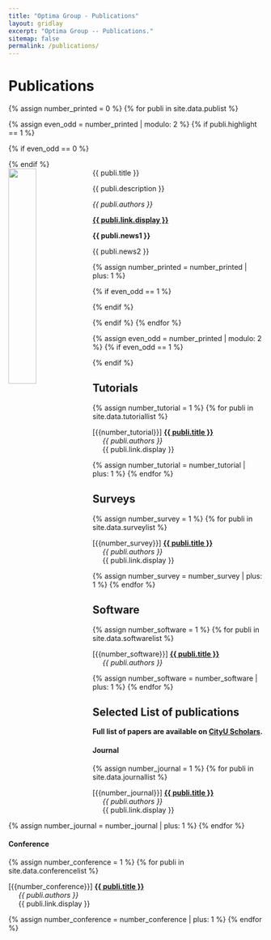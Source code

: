 ```yaml
---
title: "Optima Group - Publications"
layout: gridlay
excerpt: "Optima Group -- Publications."
sitemap: false
permalink: /publications/
---
```



# Publications

{% assign number_printed = 0 %}
{% for publi in site.data.publist %}

{% assign even_odd = number_printed | modulo: 2 %}
{% if publi.highlight == 1 %}

{% if even_odd == 0 %}
<div class="row">
{% endif %}

<div class="col-sm-6 clearfix">
 <div class="well">
  <pubtit>{{ publi.title }}</pubtit>
  <img src="{{ site.url }}{{ site.baseurl }}/images/pubpic/{{ publi.image }}" class="img-responsive" width="33%" style="float: left" />
  <p>{{ publi.description }}</p>
  <p><em>{{ publi.authors }}</em></p>
  <p><strong><a href="{{ publi.link.url }}">{{ publi.link.display }}</a></strong></p>
  <p class="text-danger"><strong> {{ publi.news1 }}</strong></p>
  <p> {{ publi.news2 }}</p>
 </div>
</div>

{% assign number_printed = number_printed | plus: 1 %}

{% if even_odd == 1 %}
</div>
{% endif %}

{% endif %}
{% endfor %}

{% assign even_odd = number_printed | modulo: 2 %}
{% if even_odd == 1 %}
</div>
{% endif %}

[//]: # (<p> &nbsp; </p>)

## Tutorials
{% assign number_tutorial = 1 %}
{% for publi in site.data.tutoriallist %}

\[{{number_tutorial}}\] <a href="{{ publi.link.url }}"><strong>{{ publi.title }}</strong></a> <br />
&nbsp;&nbsp;&nbsp;&nbsp; <em>{{ publi.authors }} </em><br />
&nbsp;&nbsp;&nbsp;&nbsp; {{ publi.link.display }}

{% assign number_tutorial = number_tutorial | plus: 1 %}
{% endfor %}

## Surveys
{% assign number_survey = 1 %}
{% for publi in site.data.surveylist %}

\[{{number_survey}}\] <a href="{{ publi.link.url }}"><strong>{{ publi.title }}</strong></a> <br />
&nbsp;&nbsp;&nbsp;&nbsp; <em>{{ publi.authors }} </em><br />
&nbsp;&nbsp;&nbsp;&nbsp; {{ publi.link.display }}

{% assign number_survey = number_survey | plus: 1 %}
{% endfor %}

## Software
{% assign number_software = 1 %}
{% for publi in site.data.softwarelist %}

\[{{number_software}}\] <a href="{{ publi.link.url }}"><strong>{{ publi.title }}</strong></a> <br />
&nbsp;&nbsp;&nbsp;&nbsp;  <em>{{ publi.authors }} </em><br />

{% assign number_software = number_software | plus: 1 %}
{% endfor %}

## Selected List of publications
**Full list of papers are available on [CityU Scholars](https://scholars.cityu.edu.hk/en/persons/qingfu-zhang(a25373cf-62a1-4697-ad08-43678bcbf3f2)/publications.html).**

#### **Journal**
{% assign number_journal = 1 %}
{% for publi in site.data.journallist %}

\[{{number_journal}}\] <a href="{{ publi.link.url }}"><strong>{{ publi.title }}</strong></a> <br />
&nbsp;&nbsp;&nbsp;&nbsp;  <em>{{ publi.authors }} </em><br />
&nbsp;&nbsp;&nbsp;&nbsp;  {{ publi.link.display }}

{% assign number_journal = number_journal | plus: 1 %}
{% endfor %}

#### **Conference**
{% assign number_conference = 1 %}
{% for publi in site.data.conferencelist %}

\[{{number_conference}}\] <a href="{{ publi.link.url }}"><strong>{{ publi.title }}</strong></a> <br />
&nbsp;&nbsp;&nbsp;&nbsp; <em>{{ publi.authors }} </em><br />
&nbsp;&nbsp;&nbsp;&nbsp; {{ publi.link.display }}

{% assign number_conference = number_conference | plus: 1 %}
{% endfor %}